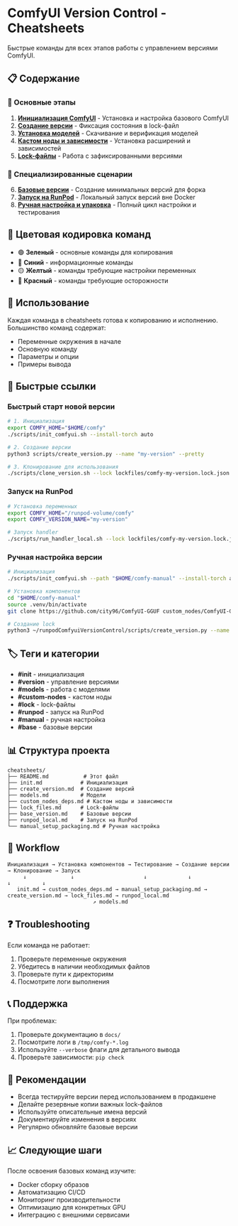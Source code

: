 # ComfyUI Version Control - Cheatsheets

Быстрые команды для всех этапов работы с управлением версиями ComfyUI.

## 📋 Содержание

### 🚀 Основные этапы

1. **[Инициализация ComfyUI](init.md)** - Установка и настройка базового ComfyUI
2. **[Создание версии](create_version.md)** - Фиксация состояния в lock-файл
3. **[Установка моделей](models.md)** - Скачивание и верификация моделей
4. **[Кастом ноды и зависимости](custom_nodes_deps.md)** - Установка расширений и зависимостей
5. **[Lock-файлы](lock_files.md)** - Работа с зафиксированными версиями

### 🎯 Специализированные сценарии

6. **[Базовые версии](base_version.md)** - Создание минимальных версий для форка
7. **[Запуск на RunPod](runpod_local.md)** - Локальный запуск версий вне Docker
8. **[Ручная настройка и упаковка](manual_setup_packaging.md)** - Полный цикл настройки и тестирования

## 🎨 Цветовая кодировка команд

-   🟢 **Зеленый** - основные команды для копирования
-   🔵 **Синий** - информационные команды
-   🟡 **Желтый** - команды требующие настройки переменных
-   🔴 **Красный** - команды требующие осторожности

## 📝 Использование

Каждая команда в cheatsheets готова к копированию и исполнению. Большинство команд содержат:

-   Переменные окружения в начале
-   Основную команду
-   Параметры и опции
-   Примеры вывода

## 🔧 Быстрые ссылки

### Быстрый старт новой версии

```bash
# 1. Инициализация
export COMFY_HOME="$HOME/comfy"
./scripts/init_comfyui.sh --install-torch auto

# 2. Создание версии
python3 scripts/create_version.py --name "my-version" --pretty

# 3. Клонирование для использования
./scripts/clone_version.sh --lock lockfiles/comfy-my-version.lock.json --target "$HOME/comfy-prod"
```

### Запуск на RunPod

```bash
# Установка переменных
export COMFY_HOME="/runpod-volume/comfy"
export COMFY_VERSION_NAME="my-version"

# Запуск handler
./scripts/run_handler_local.sh --lock lockfiles/comfy-my-version.lock.json --workflow workflows/minimal.json --output base64
```

### Ручная настройка версии

```bash
# Инициализация
./scripts/init_comfyui.sh --path "$HOME/comfy-manual" --install-torch auto

# Установка компонентов
cd "$HOME/comfy-manual"
source .venv/bin/activate
git clone https://github.com/city96/ComfyUI-GGUF custom_nodes/ComfyUI-GGUF

# Создание lock
python3 ~/runpodComfyuiVersionControl/scripts/create_version.py --name "manual-v1" --comfy-path ComfyUI --venv .venv --pretty
```

## 🏷️ Теги и категории

-   **#init** - инициализация
-   **#version** - управление версиями
-   **#models** - работа с моделями
-   **#custom-nodes** - кастом ноды
-   **#lock** - lock-файлы
-   **#runpod** - запуск на RunPod
-   **#manual** - ручная настройка
-   **#base** - базовые версии

## 📊 Структура проекта

```
cheatsheets/
├── README.md           # Этот файл
├── init.md            # Инициализация
├── create_version.md  # Создание версий
├── models.md          # Модели
├── custom_nodes_deps.md # Кастом ноды и зависимости
├── lock_files.md      # Lock-файлы
├── base_version.md    # Базовые версии
├── runpod_local.md    # Запуск на RunPod
└── manual_setup_packaging.md # Ручная настройка
```

## 🔄 Workflow

```
Инициализация → Установка компонентов → Тестирование → Создание версии → Клонирование → Запуск
     ↓              ↓                      ↓             ↓             ↓          ↓
   init.md → custom_nodes_deps.md → manual_setup_packaging.md → create_version.md → lock_files.md → runpod_local.md
                           ↗ models.md
```

## ❓ Troubleshooting

Если команда не работает:

1. Проверьте переменные окружения
2. Убедитесь в наличии необходимых файлов
3. Проверьте пути к директориям
4. Посмотрите логи выполнения

## 📞 Поддержка

При проблемах:

1. Проверьте документацию в `docs/`
2. Посмотрите логи в `/tmp/comfy-*.log`
3. Используйте `--verbose` флаги для детального вывода
4. Проверьте зависимости: `pip check`

## 🎯 Рекомендации

-   Всегда тестируйте версии перед использованием в продакшене
-   Делайте резервные копии важных lock-файлов
-   Используйте описательные имена версий
-   Документируйте изменения в версиях
-   Регулярно обновляйте базовые версии

## 📈 Следующие шаги

После освоения базовых команд изучите:

-   Docker сборку образов
-   Автоматизацию CI/CD
-   Мониторинг производительности
-   Оптимизацию для конкретных GPU
-   Интеграцию с внешними сервисами

